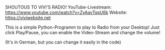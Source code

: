 SHOUTOUS TO VIVI'S RADIO!
YouTube-Livestream: https://www.youtube.com/watch?v=ZyAavTqsU6k
Website: https://viviwebsite.net

This is a simple Python-Programm to play to Radio from your Desktop!
Just click Play/Pause, you can enable the Video-Stream and change the volume!

(It's in German, but you can change it easily in the code)
